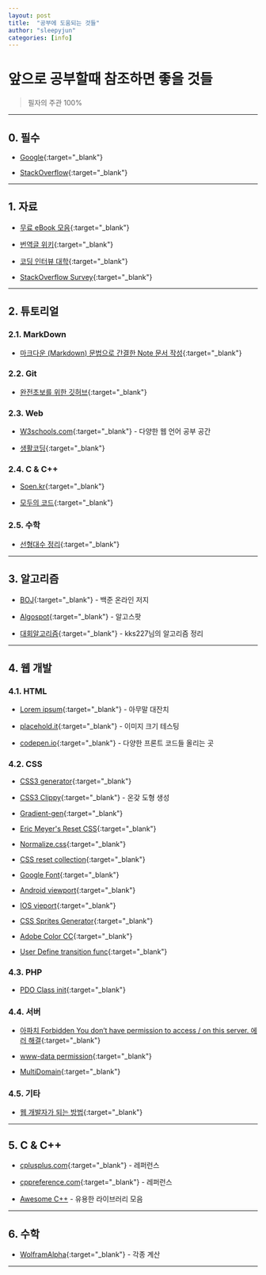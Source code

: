 ```yaml
---
layout: post
title:  "공부에 도움되는 것들"
author: "sleepyjun"
categories: [info]
---
```


# 앞으로 공부할때 참조하면 좋을 것들
 > 필자의 주관 100%  

---
## 0. 필수
- [Google](https://www.google.com/){:target="_blank"}

- [StackOverflow](https://stackoverflow.com/){:target="_blank"}

___

## 1. 자료
- [무료 eBook 모음](https://github.com/EbookFoundation/free-programming-books){:target="_blank"}

- [번역글 위키](https://github.com/nolboo/nolboo.github.io/wiki){:target="_blank"}

- [코딩 인터뷰 대학](https://github.com/jwasham/coding-interview-university){:target="_blank"}

- [StackOverflow Survey](https://insights.stackoverflow.com/survey/2019){:target="_blank"}  

---

## 2. 튜토리얼
### 2.1. MarkDown
- [마크다운 (Markdown) 문법으로 간결한 Note 문서 작성](https://how-to-use.tistory.com/2){:target="_blank"}

### 2.2. Git
- [완전초보를 위한 깃허브](https://nolboo.kim/blog/2013/10/06/github-for-beginner/){:target="_blank"}

### 2.3. Web
- [W3schools.com](https://www.w3schools.com/){:target="_blank"} - 다양한 웹 언어 공부 공간

- [생활코딩](https://www.opentutorials.org/course/1){:target="_blank"}

### 2.4. C & C++
- [Soen.kr](http://soen.kr/){:target="_blank"}

- [모두의 코드](https://modoocode.com/){:target="_blank"}

### 2.5. 수학
- [선형대수 정리](https://twlab.tistory.com/category/Fundamentals/Linear%20Algebra){:target="_blank"} 

---

## 3. 알고리즘
- [BOJ](https://www.acmicpc.net/){:target="_blank"} - 백준 온라인 저지

- [Algospot](https://algospot.com/){:target="_blank"} - 알고스팟

- [대회알고리즘](https://kks227.blog.me/220769859177){:target="_blank"} - kks227님의 알고리즘 정리

___

## 4. 웹 개발
### 4.1. HTML
- [Lorem ipsum](http://lipsum.com){:target="_blank"} - 아무말 대잔치

- [placehold.it](http://placehold.it){:target="_blank"} - 이미지 크기 테스팅

- [codepen.io](codepen.io){:target="_blank"} - 다양한 프론트 코드들 올리는 곳

### 4.2. CSS
- [CSS3 generator](http://css3generator.com){:target="_blank"}

- [CSS3 Clippy](https://bennettfeely.com/clippy/){:target="_blank"} - 온갖 도형 생성  

- [Gradient-gen](http://www.colorzilla.com/gradient-editor){:target="_blank"} 

- [Eric Meyer's Reset CSS](http://meyerweb.com/eric/tools/css/reset){:target="_blank"}

- [Normalize.css](http://necolas.github.io/normalize.css/){:target="_blank"}

- [CSS reset collection](http://cssreset.com/){:target="_blank"}

- [Google Font](fonts.google.com){:target="_blank"}

- [Android viewport](http://developer.android.com/guide/webapps/targeting.html){:target="_blank"} 

- [IOS vieport](http://developer.apple.com/library/safari/#documentation/appleapplications/reference/safarihtmlref/Articles/MetaTags.html){:target="_blank"}

- [CSS Sprites Generator](https://www.toptal.com/developers/css/sprite-generator){:target="_blank"}

- [Adobe Color CC](http://color.adobe.com){:target="_blank"} 

- [User Define transition func](http://cubic-bezier.com){:target="_blank"}  

### 4.3. PHP
- [PDO Class init](https://stackoverflow.com/questions/30396328/access-the-php-pdo-object-in-another-file){:target="_blank"}

### 4.4. 서버
- [아파치 Forbidden You don’t have permission to access / on this server. 에러 해결](https://mytory.net/archives/3143){:target="_blank"}  

- [www-data permission](https://stackoverflow.com/questions/9133024/www-data-permissions){:target="_blank"}

- [MultiDomain](https://www.linux.co.kr/unixwebhosting/multidomain/multidomain.htm){:target="_blank"}

### 4.5. 기타
- [웹 개발자가 되는 방법](https://blog.cordelia273.space/7){:target="_blank"}

___

## 5. C & C++
- [cplusplus.com](http://www.cplusplus.com/){:target="_blank"} - 레퍼런스

- [cppreference.com](https://en.cppreference.com/w/){:target="_blank"} - 레퍼런스  

- [Awesome C++](https://github.com/fffaraz/awesome-cpp) - 유용한 라이브러리 모음

___

## 6. 수학
- [WolframAlpha](https://www.wolframalpha.com/){:target="_blank"} - 각종 계산

___

